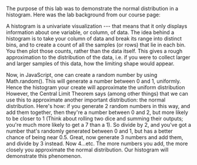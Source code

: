 The purpose of this lab was to demonstrate the normal distribution in a histogram. Here was the lab background from our course page:

A histogram is a univariate visualization --- that means that it only displays information about one variable, or column, of data. The idea behind a histogram is to take your column of data and break its range into distinct bins, and to create a count of all the samples (or rows) that lie in each bin. You then plot those counts, rather than the data itself. This gives a rough approximation to the distribution of the data, i.e. if you were to collect larger and larger samples of this data, how the limiting shape would appear.

Now, in JavaScript, one can create a random number by using Math.random(). This will generate a number between 0 and 1, uniformly. 
Hence the histogram your create will approximate the uniform distribution However, the Central Limit Theorem says (among other things) 
that we can use this to approximate another important distribution: the normal distribution. Here's how: if you generate 2 random numbers
in this way, and add them together, then they're a number between 0 and 2, but more likely to be closer to 1 (Think about rolling two 
dice and summing their outputs; you're much more likely to get a 7 than a 1). So divide by 2, and you've got a number that's randomly 
generated between 0 and 1, but has a better chance of being near 0.5. Great, now generate 3 numbers and add them, and divide by 3 instead.
Now 4...etc. The more numbers you add, the more closely you approximate the normal distribution. Our histogram will demonstrate this 
phenomenon.
